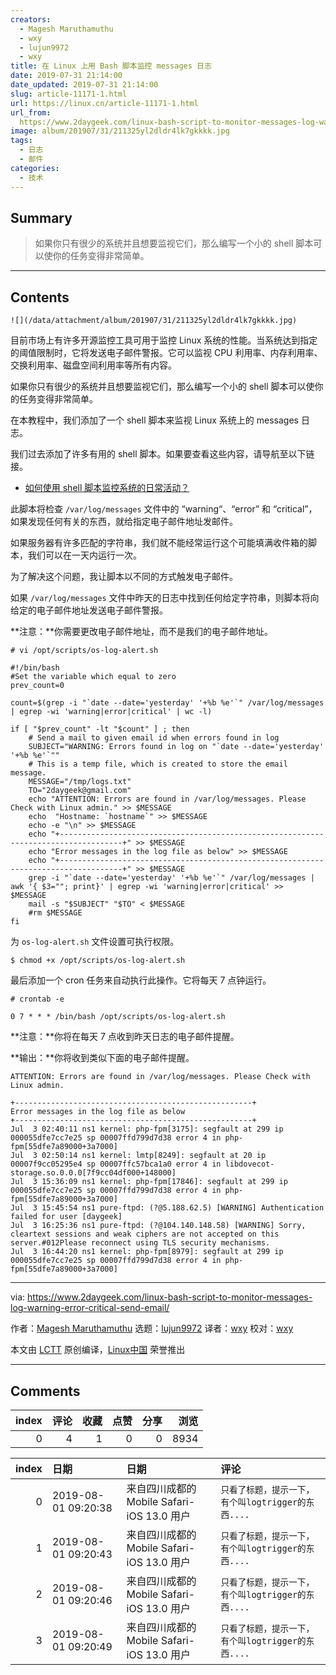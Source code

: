 ```yaml
---
creators:
  - Magesh Maruthamuthu
  - wxy
  - lujun9972
  - wxy
title: 在 Linux 上用 Bash 脚本监控 messages 日志
date: 2019-07-31 21:14:00
date_updated: 2019-07-31 21:14:00
slug: article-11171-1.html
url: https://linux.cn/article-11171-1.html
url_from: 
  https://www.2daygeek.com/linux-bash-script-to-monitor-messages-log-warning-error-critical-send-email/
image: album/201907/31/211325yl2dldr4lk7gkkkk.jpg
tags:
  - 日志
  - 邮件
categories:
  - 技术
---
```


## Summary

> 如果你只有很少的系统并且想要监视它们，那么编写一个小的 shell 脚本可以使你的任务变得非常简单。

***

<!-- more -->

## Contents

`![](/data/attachment/album/201907/31/211325yl2dldr4lk7gkkkk.jpg)`

目前市场上有许多开源监控工具可用于监控 Linux 系统的性能。当系统达到指定的阈值限制时，它将发送电子邮件警报。它可以监视 CPU 利用率、内存利用率、交换利用率、磁盘空间利用率等所有内容。

如果你只有很少的系统并且想要监视它们，那么编写一个小的 shell 脚本可以使你的任务变得非常简单。

在本教程中，我们添加了一个 shell 脚本来监视 Linux 系统上的 messages 日志。

我们过去添加了许多有用的 shell 脚本。如果要查看这些内容，请导航至以下链接。

* [如何使用 shell 脚本监控系统的日常活动？](https://www.2daygeek.com/category/shell-script/)

此脚本将检查 `/var/log/messages` 文件中的 “warning“、“error” 和 “critical”，如果发现任何有关的东西，就给指定电子邮件地址发邮件。

如果服务器有许多匹配的字符串，我们就不能经常运行这个可能填满收件箱的脚本，我们可以在一天内运行一次。

为了解决这个问题，我让脚本以不同的方式触发电子邮件。

如果 `/var/log/messages` 文件中昨天的日志中找到任何给定字符串，则脚本将向给定的电子邮件地址发送电子邮件警报。

**注意：**你需要更改电子邮件地址，而不是我们的电子邮件地址。

```shell
# vi /opt/scripts/os-log-alert.sh
```

```shell
#!/bin/bash
#Set the variable which equal to zero
prev_count=0

count=$(grep -i "`date --date='yesterday' '+%b %e'`" /var/log/messages | egrep -wi 'warning|error|critical' | wc -l)

if [ "$prev_count" -lt "$count" ] ; then
    # Send a mail to given email id when errors found in log
    SUBJECT="WARNING: Errors found in log on "`date --date='yesterday' '+%b %e'`""
    # This is a temp file, which is created to store the email message.
    MESSAGE="/tmp/logs.txt"
    TO="2daygeek@gmail.com"
    echo "ATTENTION: Errors are found in /var/log/messages. Please Check with Linux admin." >> $MESSAGE
    echo  "Hostname: `hostname`" >> $MESSAGE
    echo -e "\n" >> $MESSAGE
    echo "+------------------------------------------------------------------------------------+" >> $MESSAGE
    echo "Error messages in the log file as below" >> $MESSAGE
    echo "+------------------------------------------------------------------------------------+" >> $MESSAGE
    grep -i "`date --date='yesterday' '+%b %e'`" /var/log/messages | awk '{ $3=""; print}' | egrep -wi 'warning|error|critical' >>  $MESSAGE
    mail -s "$SUBJECT" "$TO" < $MESSAGE
    #rm $MESSAGE
fi
```

为 `os-log-alert.sh` 文件设置可执行权限。

```shell
$ chmod +x /opt/scripts/os-log-alert.sh
```

最后添加一个 cron 任务来自动执行此操作。它将每天 7 点钟运行。

```shell
# crontab -e
```

```shell
0 7 * * * /bin/bash /opt/scripts/os-log-alert.sh
```

**注意：**你将在每天 7 点收到昨天日志的电子邮件提醒。

**输出：**你将收到类似下面的电子邮件提醒。

```shell
ATTENTION: Errors are found in /var/log/messages. Please Check with Linux admin.

+-----------------------------------------------------+
Error messages in the log file as below
+-----------------------------------------------------+
Jul  3 02:40:11 ns1 kernel: php-fpm[3175]: segfault at 299 ip 000055dfe7cc7e25 sp 00007ffd799d7d38 error 4 in php-fpm[55dfe7a89000+3a7000]
Jul  3 02:50:14 ns1 kernel: lmtp[8249]: segfault at 20 ip 00007f9cc05295e4 sp 00007ffc57bca1a0 error 4 in libdovecot-storage.so.0.0.0[7f9cc04df000+148000]
Jul  3 15:36:09 ns1 kernel: php-fpm[17846]: segfault at 299 ip 000055dfe7cc7e25 sp 00007ffd799d7d38 error 4 in php-fpm[55dfe7a89000+3a7000]
Jul  3 15:45:54 ns1 pure-ftpd: (?@5.188.62.5) [WARNING] Authentication failed for user [daygeek]
Jul  3 16:25:36 ns1 pure-ftpd: (?@104.140.148.58) [WARNING] Sorry, cleartext sessions and weak ciphers are not accepted on this server.#012Please reconnect using TLS security mechanisms.
Jul  3 16:44:20 ns1 kernel: php-fpm[8979]: segfault at 299 ip 000055dfe7cc7e25 sp 00007ffd799d7d38 error 4 in php-fpm[55dfe7a89000+3a7000]
```

---

via: <https://www.2daygeek.com/linux-bash-script-to-monitor-messages-log-warning-error-critical-send-email/>

作者：[Magesh Maruthamuthu](https://www.2daygeek.com/author/magesh/) 选题：[lujun9972](https://github.com/lujun9972) 译者：[wxy](https://github.com/wxy) 校对：[wxy](https://github.com/wxy)

本文由 [LCTT](https://github.com/LCTT/TranslateProject) 原创编译，[Linux中国](https://linux.cn/) 荣誉推出

***

## Comments


|   index |   评论 |   收藏 |   点赞 |   分享 |   浏览 |
|--------:|-------:|-------:|-------:|-------:|-------:|
|       0 |      4 |      1 |      0 |      0 |   8934 |

|   index | 日期                | 日期                                       | 评论                                               |
|--------:|:--------------------|:-------------------------------------------|:---------------------------------------------------|
|       0 | 2019-08-01 09:20:38 | 来自四川成都的 Mobile Safari-iOS 13.0 用户 | `只看了标题，提示一下，有个叫logtrigger的东西....` |
|       1 | 2019-08-01 09:20:43 | 来自四川成都的 Mobile Safari-iOS 13.0 用户 | `只看了标题，提示一下，有个叫logtrigger的东西....` |
|       2 | 2019-08-01 09:20:46 | 来自四川成都的 Mobile Safari-iOS 13.0 用户 | `只看了标题，提示一下，有个叫logtrigger的东西....` |
|       3 | 2019-08-01 09:20:49 | 来自四川成都的 Mobile Safari-iOS 13.0 用户 | `只看了标题，提示一下，有个叫logtrigger的东西....` |
